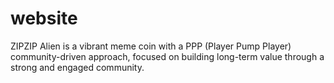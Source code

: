 # website
ZIPZIP Alien is a vibrant meme coin with a PPP (Player Pump Player) community-driven approach, focused on building long-term value through a strong and engaged community.
